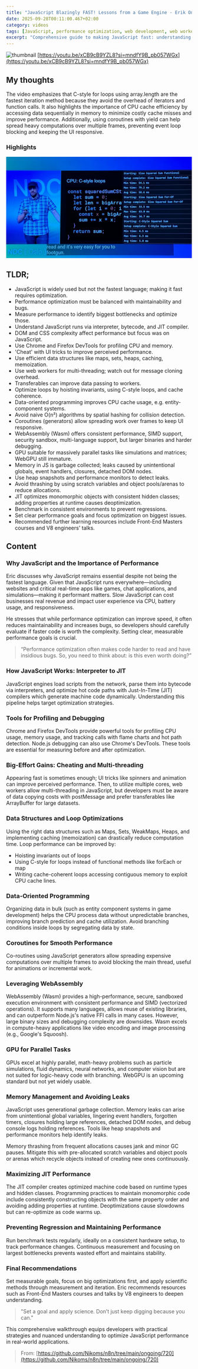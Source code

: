 ```yaml
---
title: "JavaScript Blazingly FAST! Lessons from a Game Engine - Erik Onarheim - NDC Oslo 2025 (en)"
date: 2025-09-28T00:11:00.467+02:00
category: videos
tags: [JavaScript, performance optimization, web development, web workers, WebAssembly, debugging, memory management, JIT compiler, profiling, game development]
excerpt: "Comprehensive guide to making JavaScript fast: understanding JIT, memory, workers, optimization strategies, WebAssembly, and profiling tools."
---
```


![thumbnail](https://i.ytimg.com/vi/xCB9cB9YZL8/maxresdefault.jpg)
[https://youtu.be/xCB9cB9YZL8?si=mndfY9B_pb057WGx](https://youtu.be/xCB9cB9YZL8?si=mndfY9B_pb057WGx)

## My thoughts

The video emphasizes that C-style for loops using array.length are the fastest iteration method because they avoid the overhead of iterators and function calls. It also highlights the importance of CPU cache efficiency by accessing data sequentially in memory to minimize costly cache misses and improve performance. Additionally, using coroutines with yield can help spread heavy computations over multiple frames, preventing event loop blocking and keeping the UI responsive.
### Highlights

![2025-09-28T00:12:04.254+02:00-AQADSM8xG_2NwVJ-----no-caption.jpg](https://raw.githubusercontent.com/Nikoms/n8n/main/ongoing/720/photos/2025-09-28T00:12:04.254+02:00-AQADSM8xG_2NwVJ-----no-caption.jpg)

## TLDR;
- JavaScript is widely used but not the fastest language; making it fast requires optimization.
- Performance optimization must be balanced with maintainability and bugs.
- Measure performance to identify biggest bottlenecks and optimize those.
- Understand JavaScript runs via interpreter, bytecode, and JIT compiler.
- DOM and CSS complexity affect performance but focus was on JavaScript.
- Use Chrome and Firefox DevTools for profiling CPU and memory.
- 'Cheat' with UI tricks to improve perceived performance.
- Use efficient data structures like maps, sets, heaps, caching, memoization.
- Use web workers for multi-threading; watch out for message cloning overhead.
- Transferables can improve data passing to workers.
- Optimize loops by hoisting invariants, using C-style loops, and cache coherence.
- Data-oriented programming improves CPU cache usage, e.g. entity-component systems.
- Avoid naive O(n²) algorithms by spatial hashing for collision detection.
- Coroutines (generators) allow spreading work over frames to keep UI responsive.
- WebAssembly (Wasm) offers consistent performance, SIMD support, security sandbox, multi-language support, but larger binaries and harder debugging.
- GPU suitable for massively parallel tasks like simulations and matrices; WebGPU still immature.
- Memory in JS is garbage collected; leaks caused by unintentional globals, event handlers, closures, detached DOM nodes.
- Use heap snapshots and performance monitors to detect leaks.
- Avoid thrashing by using scratch variables and object pools/arenas to reduce allocations.
- JIT optimizes monomorphic objects with consistent hidden classes; adding properties at runtime causes deoptimization.
- Benchmark in consistent environments to prevent regressions.
- Set clear performance goals and focus optimization on biggest issues.
- Recommended further learning resources include Front-End Masters courses and V8 engineers' talks.



## Content

### Why JavaScript and the Importance of Performance
Eric discusses why JavaScript remains essential despite not being the fastest language. Given that JavaScript runs everywhere—including websites and critical real-time apps like games, chat applications, and simulations—making it performant matters. Slow JavaScript can cost businesses real revenue and impact user experience via CPU, battery usage, and responsiveness. 

He stresses that while performance optimization can improve speed, it often reduces maintainability and increases bugs, so developers should carefully evaluate if faster code is worth the complexity. Setting clear, measurable performance goals is crucial.

> “Performance optimization often makes code harder to read and have insidious bugs. So, you need to think about: is this even worth doing?”

### How JavaScript Works: Interpreter to JIT
JavaScript engines load scripts from the network, parse them into bytecode via interpreters, and optimize hot code paths with Just-In-Time (JIT) compilers which generate machine code dynamically. Understanding this pipeline helps target optimization strategies.

### Tools for Profiling and Debugging
Chrome and Firefox DevTools provide powerful tools for profiling CPU usage, memory usage, and tracking calls with flame charts and hot path detection. Node.js debugging can also use Chrome's DevTools. These tools are essential for measuring before and after optimization.

### Big-Effort Gains: Cheating and Multi-threading
Appearing fast is sometimes enough; UI tricks like spinners and animation can improve perceived performance. Then, to utilize multiple cores, web workers allow multi-threading in JavaScript, but developers must be aware of data copying costs with postMessage and prefer transferables like ArrayBuffer for large datasets.

### Data Structures and Loop Optimizations
Using the right data structures such as Maps, Sets, WeakMaps, Heaps, and implementing caching (memoization) can drastically reduce computation time. Loop performance can be improved by:
- Hoisting invariants out of loops
- Using C-style for loops instead of functional methods like forEach or map
- Writing cache-coherent loops accessing contiguous memory to exploit CPU cache lines.

### Data-Oriented Programming
Organizing data in bulk (such as entity component systems in game development) helps the CPU process data without unpredictable branches, improving branch prediction and cache utilization. Avoid branching conditions inside loops by segregating data by state.

### Coroutines for Smooth Performance
Co-routines using JavaScript generators allow spreading expensive computations over multiple frames to avoid blocking the main thread, useful for animations or incremental work.

### Leveraging WebAssembly
WebAssembly (Wasm) provides a high-performance, secure, sandboxed execution environment with consistent performance and SIMD (vectorized operations). It supports many languages, allows reuse of existing libraries, and can outperform Node.js's native FFI calls in many cases. However, large binary sizes and debugging complexity are downsides. Wasm excels in compute-heavy applications like video encoding and image processing (e.g., Google's Squoosh). 

### GPU for Parallel Tasks
GPUs excel at highly parallel, math-heavy problems such as particle simulations, fluid dynamics, neural networks, and computer vision but are not suited for logic-heavy code with branching. WebGPU is an upcoming standard but not yet widely usable.

### Memory Management and Avoiding Leaks
JavaScript uses generational garbage collection. Memory leaks can arise from unintentional global variables, lingering event handlers, forgotten timers, closures holding large references, detached DOM nodes, and debug console logs holding references. Tools like heap snapshots and performance monitors help identify leaks.

Memory thrashing from frequent allocations causes jank and minor GC pauses. Mitigate this with pre-allocated scratch variables and object pools or arenas which recycle objects instead of creating new ones continuously.

### Maximizing JIT Performance
The JIT compiler creates optimized machine code based on runtime types and hidden classes. Programming practices to maintain monomorphic code include consistently constructing objects with the same property order and avoiding adding properties at runtime. Deoptimizations cause slowdowns but can re-optimize as code warms up.

### Preventing Regression and Maintaining Performance
Run benchmark tests regularly, ideally on a consistent hardware setup, to track performance changes. Continuous measurement and focusing on largest bottlenecks prevents wasted effort and maintains stability.

### Final Recommendations
Set measurable goals, focus on big optimizations first, and apply scientific methods through measurement and iteration. Eric recommends resources such as Front-End Masters courses and talks by V8 engineers to deepen understanding.

> "Set a goal and apply science. Don’t just keep digging because you can."

This comprehensive walkthrough equips developers with practical strategies and nuanced understanding to optimize JavaScript performance in real-world applications.




> From: [https://github.com/Nikoms/n8n/tree/main/ongoing/720](https://github.com/Nikoms/n8n/tree/main/ongoing/720)